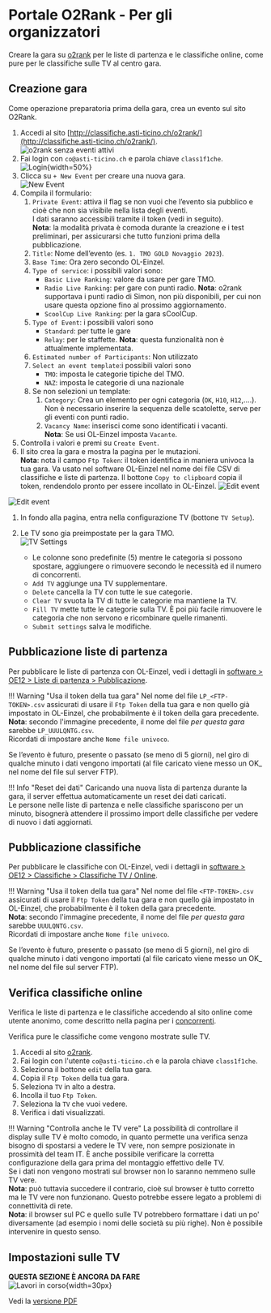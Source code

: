 # Portale O2Rank - Per gli organizzatori

Creare la gara su [o2rank](http://classifiche.asti-ticino.ch/o2rank/) per le liste di partenza e le classifiche online, come pure per le classifiche sulle TV al centro gara.

## Creazione gara
Come operazione preparatoria prima della gara, crea un evento sul sito O2Rank.

1. Accedi al sito [http://classifiche.asti-ticino.ch/o2rank/](http://classifiche.asti-ticino.ch/o2rank/).  
![o2rank senza eventi attivi](inc/main_no_event.png)
1. Fai login con `co@asti-ticino.ch` e parola chiave `class1f1che`.  
![Login](inc/login.png){width=50%}
1. Clicca su `+ New Event` per creare una nuova gara.  
![New Event](inc/main_new_event.png)
1. Compila il formulario:
    1. `Private Event`: attiva il flag se non vuoi che l’evento sia pubblico e cioè che non sia visibile nella lista degli eventi.   
    I dati saranno accessibili tramite il token (vedi in seguito).  
    **Nota**: la modalità privata è comoda durante la creazione e i test preliminari, per assicurarsi che tutto funzioni prima della pubblicazione.
    1. `Title`: Nome dell’evento (es. `1. TMO GOLD Novaggio 2023`).
    1. `Base Time`: Ora zero secondo OL-Einzel.
    1. `Type of service`: i possibili valori sono:
        - `Basic Live Ranking`: valore da usare per gare TMO.
        - `Radio Live Ranking`: per gare con punti radio. 
        **Nota**: o2rank supportava i punti radio di Simon, non più disponibili, per cui non usare questa opzione fino al prossimo aggiornamento.
        - `ScoolCup Live Ranking`: per la gara sCoolCup.
    1. `Type of Event`: i possibili valori sono
        - `Standard`: per tutte le gare
        - `Relay`: per le staffette. 
        **Nota**: questa funzionalità non è attualmente implementata.
    1. `Estimated number of Participants`: Non utilizzato
    1. `Select an event template`:i possibili valori sono
         - `TMO`: imposta le categorie tipiche del TMO.
         - `NAZ`: imposta le categorie di una nazionale
    1. Se non selezioni un template:
        1. `Category`: Crea un elemento per ogni categoria (`OK`, `H10`, `H12`,….).  
        Non è necessario inserire la sequenza delle scatolette, serve per gli eventi con punti radio.
        1. `Vacancy Name`: inserisci come sono identificati i vacanti.   
        **Nota**: Se usi OL-Einzel imposta `Vacante`.
1. Controlla i valori e premi su `Create Event`.
1. Il sito crea la gara e mostra la pagina per le mutazioni.  
**Nota**: nota il campo `Ftp Token`: il token identifica in maniera univoca la tua gara. Va usato nel software OL-Einzel nel nome dei file CSV di classifiche e liste di partenza. Il bottone `Copy to clipboard` copia il token, rendendolo pronto per essere incollato in OL-Einzel. 
![Edit event](inc/edit_event_top.png)  

![Edit event](inc/edit_event_bottom.png)  
  
1. In fondo alla pagina, entra nella configurazione TV (bottone `TV Setup`).
1. Le TV sono gia preimpostate per la gara TMO.  
![TV Settings](inc/tv_setup.png)  

    - Le colonne sono predefinite (5) mentre le categoria si possono spostare, aggiungere o rimuovere secondo le necessità ed il numero di concorrenti.
    - `Add TV` aggiunge una TV supplementare.
    - `Delete` cancella la TV con tutte le sue categorie.
    - `Clear TV` svuota la TV di tutte le categorie ma mantiene la TV.
    - `Fill TV` mette tutte le categorie sulla TV. È poi più facile rimuovere le categoria che non servono e ricombinare quelle rimanenti.
    - `Submit settings` salva le modifiche.


## Pubblicazione liste di partenza
Per pubblicare le liste di partenza con OL-Einzel, vedi i dettagli in [software > OE12 > Liste di partenza > Pubblicazione](../oe12/liste_partenza.md#pubblicazione).  

!!! Warning "Usa il token della tua gara"
    Nel nome del file `LP_<FTP-TOKEN>.csv` assicurati di usare il `Ftp Token` della tua gara e non quello già impostato in OL-Einzel, che probabilmente è il token della gara precedente.  
    **Nota**: secondo l'immagine precedente, il nome del file *per questa gara* sarebbe `LP_UUULQNTG.csv`.  
    Ricordati di impostare anche `Nome file univoco`.


Se l’evento è futuro, presente o passato (se meno di 5 giorni), nel giro di qualche minuto i dati vengono importati (al file caricato viene messo un OK_ nel nome del file sul server FTP).

!!! Info "Reset dei dati"
    Caricando una nuova lista di partenza durante la gara, il server effettua automaticamente un reset dei dati caricati.  
    Le persone nelle liste di partenza e nelle classifiche spariscono per un minuto, bisognerà attendere il prossimo import delle classifiche per vedere di nuovo i dati aggiornati.


## Pubblicazione classifiche
Per pubblicare le classifiche con OL-Einzel, vedi i dettagli in [software > OE12 > Classifiche > Classifiche TV / Online](../oe12/classifiche.md#classifiche-tv--online).  

!!! Warning "Usa il token della tua gara"
    Nel nome del file `<FTP-TOKEN>.csv` assicurati di usare il `Ftp Token` della tua gara e non quello già impostato in OL-Einzel, che probabilmente è il token della gara precedente.  
    **Nota**: secondo l'immagine precedente, il nome del file *per questa gara* sarebbe `UUULQNTG.csv`.  
    Ricordati di impostare anche `Nome file univoco`.


Se l’evento è futuro, presente o passato (se meno di 5 giorni), nel giro di qualche minuto i dati vengono importati (al file caricato viene messo un OK_ nel nome del file sul server FTP).

## Verifica classifiche online
Verifica le liste di partenza e le classifiche accedendo al sito online come utente anonimo, come descritto nella pagina per i [concorrenti](visualizzazione.md).  

Verifica pure le classifiche come vengono mostrate sulle TV.  

1. Accedi al sito [o2rank](http://classifiche.asti-ticino.ch/o2rank).
1. Fai login con l'utente `co@asti-ticino.ch` e la parola chiave `class1f1che`.
1. Seleziona il bottone `edit` della tua gara.
1. Copia il `Ftp Token` della tua gara.
1. Seleziona `TV` in alto a destra.
1. Incolla il tuo `Ftp Token`.
1. Seleziona la `TV` che vuoi vedere.
1. Verifica i dati visualizzati.

!!! Warning "Controlla anche le TV vere"
    La possibilità di controllare il display sulle TV è molto comodo, in quanto permette una verifica senza bisogno di spostarsi a vedere le TV vere, non sempre posizionate in prossimità del team IT. È anche possibile verificare la corretta configurazione della gara prima del montaggio effettivo delle TV.  
    Se i dati non vengono mostrati sul browser non lo saranno nemmeno sulle TV vere.  
    **Nota**: può tuttavia succedere il contrario, cioè sul browser è tutto corretto ma le TV vere non funzionano. Questo potrebbe essere legato a problemi di connettività di rete.  
    **Nota**: il browser sul PC e quello sulle TV potrebbero formattare i dati un po' diversamente (ad esempio i nomi delle società su più righe). Non è possibile intervenire in questo senso.

## Impostazioni sulle TV

**QUESTA SEZIONE È ANCORA DA FARE**  
![Lavori in corso](../../img/lavori_in_corso.png){width=30px}

Vedi la [versione PDF](inc/Classifiche%20Online-Televisioni%20_%20impostazioniV2023.4.pdf)



    
